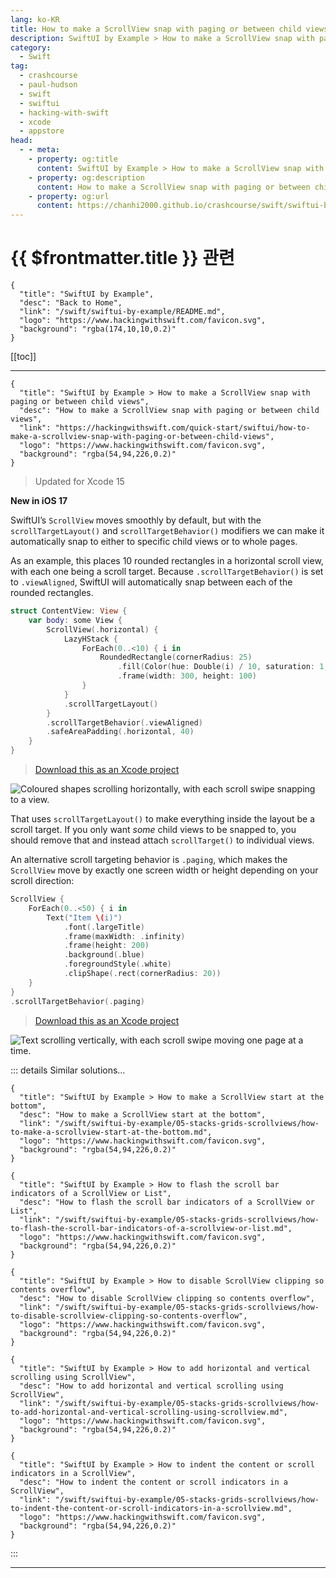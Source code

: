 ```yaml
---
lang: ko-KR
title: How to make a ScrollView snap with paging or between child views
description: SwiftUI by Example > How to make a ScrollView snap with paging or between child views
category:
  - Swift
tag: 
  - crashcourse
  - paul-hudson
  - swift
  - swiftui
  - hacking-with-swift
  - xcode
  - appstore
head:
  - - meta:
    - property: og:title
      content: SwiftUI by Example > How to make a ScrollView snap with paging or between child views
    - property: og:description
      content: How to make a ScrollView snap with paging or between child views
    - property: og:url
      content: https://chanhi2000.github.io/crashcourse/swift/swiftui-by-example/04-view-layout/how-to-make-a-scrollview-snap-with-paging-or-between-child-views.html
---
```


# {{ $frontmatter.title }} 관련

```component VPCard
{
  "title": "SwiftUI by Example",
  "desc": "Back to Home",
  "link": "/swift/swiftui-by-example/README.md",
  "logo": "https://www.hackingwithswift.com/favicon.svg",
  "background": "rgba(174,10,10,0.2)"
}
```

[[toc]]

---

```component VPCard
{
  "title": "SwiftUI by Example > How to make a ScrollView snap with paging or between child views",
  "desc": "How to make a ScrollView snap with paging or between child views",
  "link": "https://hackingwithswift.com/quick-start/swiftui/how-to-make-a-scrollview-snap-with-paging-or-between-child-views",
  "logo": "https://www.hackingwithswift.com/favicon.svg",
  "background": "rgba(54,94,226,0.2)"
}
```

> Updated for Xcode 15

**New in iOS 17**

SwiftUI’s `ScrollView` moves smoothly by default, but with the `scrollTargetLayout()` and `scrollTargetBehavior()` modifiers we can make it automatically snap to either to specific child views or to whole pages.

As an example, this places 10 rounded rectangles in a horizontal scroll view, with each one being a scroll target. Because `.scrollTargetBehavior()` is set to `.viewAligned`, SwiftUI will automatically snap between each of the rounded rectangles.

```swift
struct ContentView: View {
    var body: some View {
        ScrollView(.horizontal) {
            LazyHStack {
                ForEach(0..<10) { i in
                    RoundedRectangle(cornerRadius: 25)
                        .fill(Color(hue: Double(i) / 10, saturation: 1, brightness: 1).gradient)
                        .frame(width: 300, height: 100)
                }
            }
            .scrollTargetLayout()
        }
        .scrollTargetBehavior(.viewAligned)
        .safeAreaPadding(.horizontal, 40)
    }
}
```

> [<FontIcon icon="fas fa-file-zipper"/>Download this as an Xcode project](https://www.hackingwithswift.com/files/projects/swiftui/how-to-make-a-scrollview-snap-with-paging-or-between-child-views-1.zip)

![Coloured shapes scrolling horizontally, with each scroll swipe snapping to a view.](https://www.hackingwithswift.com/img/books/quick-start/swiftui/how-to-make-a-scrollview-snap-with-paging-or-between-child-views-1~dark@2x.gif)

That uses `scrollTargetLayout()` to make everything inside the layout be a scroll target. If you only want *some* child views to be snapped to, you should remove that and instead attach `scrollTarget()` to individual views.

An alternative scroll targeting behavior is `.paging`, which makes the `ScrollView` move by exactly one screen width or height depending on your scroll direction:

```swift
ScrollView {
    ForEach(0..<50) { i in
        Text("Item \(i)")
            .font(.largeTitle)
            .frame(maxWidth: .infinity)
            .frame(height: 200)
            .background(.blue)
            .foregroundStyle(.white)
            .clipShape(.rect(cornerRadius: 20))
    }
}
.scrollTargetBehavior(.paging)
```

> [<FontIcon icon="fas fa-file-zipper"/>Download this as an Xcode project](https://www.hackingwithswift.com/files/projects/swiftui/how-to-make-a-scrollview-snap-with-paging-or-between-child-views-2.zip)

![Text scrolling vertically, with each scroll swipe moving one page at a time.](https://www.hackingwithswift.com/img/books/quick-start/swiftui/how-to-make-a-scrollview-snap-with-paging-or-between-child-views-2~dark@2x.gif)

::: details Similar solutions…

```component VPCard
{
  "title": "SwiftUI by Example > How to make a ScrollView start at the bottom",
  "desc": "How to make a ScrollView start at the bottom",
  "link": "/swift/swiftui-by-example/05-stacks-grids-scrollviews/how-to-make-a-scrollview-start-at-the-bottom.md",
  "logo": "https://www.hackingwithswift.com/favicon.svg",
  "background": "rgba(54,94,226,0.2)"
}
```

```component VPCard
{
  "title": "SwiftUI by Example > How to flash the scroll bar indicators of a ScrollView or List",
  "desc": "How to flash the scroll bar indicators of a ScrollView or List",
  "link": "/swift/swiftui-by-example/05-stacks-grids-scrollviews/how-to-flash-the-scroll-bar-indicators-of-a-scrollview-or-list.md",
  "logo": "https://www.hackingwithswift.com/favicon.svg",
  "background": "rgba(54,94,226,0.2)"
}
```

```component VPCard
{
  "title": "SwiftUI by Example > How to disable ScrollView clipping so contents overflow",
  "desc": "How to disable ScrollView clipping so contents overflow",
  "link": "/swift/swiftui-by-example/05-stacks-grids-scrollviews/how-to-disable-scrollview-clipping-so-contents-overflow",
  "logo": "https://www.hackingwithswift.com/favicon.svg",
  "background": "rgba(54,94,226,0.2)"
}
```

```component VPCard
{
  "title": "SwiftUI by Example > How to add horizontal and vertical scrolling using ScrollView",
  "desc": "How to add horizontal and vertical scrolling using ScrollView",
  "link": "/swift/swiftui-by-example/05-stacks-grids-scrollviews/how-to-add-horizontal-and-vertical-scrolling-using-scrollview.md",
  "logo": "https://www.hackingwithswift.com/favicon.svg",
  "background": "rgba(54,94,226,0.2)"
}
```

```component VPCard
{
  "title": "SwiftUI by Example > How to indent the content or scroll indicators in a ScrollView",
  "desc": "How to indent the content or scroll indicators in a ScrollView",
  "link": "/swift/swiftui-by-example/05-stacks-grids-scrollviews/how-to-indent-the-content-or-scroll-indicators-in-a-scrollview.md",
  "logo": "https://www.hackingwithswift.com/favicon.svg",
  "background": "rgba(54,94,226,0.2)"
}
```

:::

---

<TagLinks />